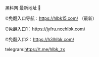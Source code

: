 黑料网 最新地址 👋

⏰免翻入口导航：https://hlbk15.com/ （最新）

⏰免翻入口1：https://jyfru.ncehlbk.com/

⏰免翻入口2：https://h3lhlbk.com/

telegram:https://t.me/hlbk_zx
